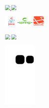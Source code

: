 
<div>
  <a href="https://github.com/juliorodrigues1">
  <img height="140em" src="https://github-readme-stats.vercel.app/api?username=juliorodrigues1&show_icons=true&theme=dark&include_all_commits=true&count_private=true"/>
  <img height="140em" src="https://github-readme-stats.vercel.app/api/top-langs/?username=juliorodrigues1&layout=compact&langs_count=7&theme=dark"/>
</div>
  
<div style="display: inline_block"><br>
  <img align="center" alt="java" height="30" width="40" src="https://github.com/devicons/devicon/blob/master/icons/java/java-original-wordmark.svg">
  <img align="center" alt="java" height="30" width="40" src="https://github.com/devicons/devicon/blob/master/icons/spring/spring-original-wordmark.svg">
   <img align="center" alt="laravel" height="30" width="40" src="https://raw.githubusercontent.com/devicons/devicon/9f4f5cdb393299a81125eb5127929ea7bfe42889/icons/laravel/laravel-plain-wordmark.svg">
  
</div>
  
  ##
  
  <div> 
  <a href = "mailto:juliorodrigues.ac@gmail.com"><img src="https://img.shields.io/badge/-Gmail-%23333?style=for-the-badge&logo=gmail&logoColor=white" target="_blank"></a>
  <a href="https://www.linkedin.com/in/j%C3%BAlio-cesar-1b01a318b/" target="_blank"><img src="https://img.shields.io/badge/-LinkedIn-%230077B5?style=for-the-badge&logo=linkedin&logoColor=white" target="_blank"></a> 
 
  ![Snake animation](https://github.com/rafaballerini/rafaballerini/blob/output/github-contribution-grid-snake.svg)
 
</div>
